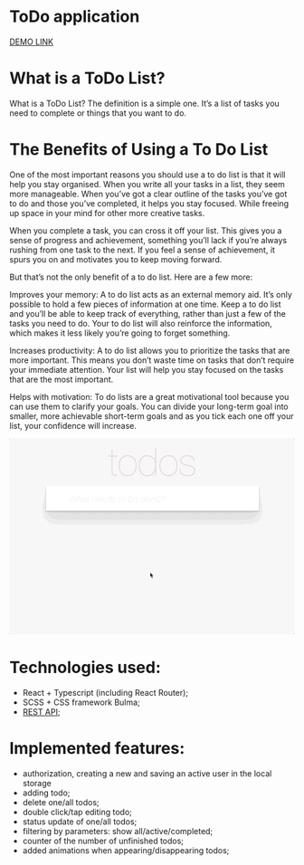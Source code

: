 # ToDo application

  [DEMO LINK](https://proph7000.github.io/Todo-app/)

# What is a ToDo List?
  What is a ToDo List? The definition is a simple one. It’s a list of tasks you need to complete or things that you want to do. 

# The Benefits of Using a To Do List
  One of the most important reasons you should use a to do list is that it will help you stay organised. When you write all your tasks in a list, they seem more manageable. When you’ve got a clear outline of the tasks you’ve got to do and those you’ve completed, it helps you stay focused. While freeing up space in your mind for other more creative tasks.

  When you complete a task, you can cross it off your list. This gives you a sense of progress and achievement, something you’ll lack if you’re always rushing from one task to the next. If you feel a sense of achievement, it spurs you on and motivates you to keep moving forward.

  But that’s not the only benefit of a to do list. Here are a few more:

  Improves your memory: A to do list acts as an external memory aid. It’s only possible to hold a few pieces of information at one time. Keep a to do list and you’ll be able to keep track of everything, rather than just a few of the tasks you need to do. Your to do list will also reinforce the information, which makes it less likely you’re going to forget something.

  Increases productivity: A to do list allows you to prioritize the tasks that are more important. This means you don’t waste time on tasks that don’t require your immediate attention. Your list will help you stay focused on the tasks that are the most important.

  Helps with motivation: To do lists are a great motivational tool because you can use them to clarify your goals. You can divide your long-term goal into smaller, more achievable short-term goals and as you tick each one off your list, your confidence will increase.

  ![An example of the application](./todoapp.gif)

# Technologies used: 
  - React + Typescript (including React Router);
  - SCSS + CSS framework Bulma;
  - [REST API](https://mate-academy.github.io/fe-students-api/);

# Implemented features:
  - authorization, creating a new and saving 
    an active user in the local storage
  - adding todo;
  - delete one/all todos;
  - double click/tap editing todo;
  - status update of one/all todos;
  - filtering by parameters: show all/active/completed;
  - counter of the number of unfinished todos;
  - added animations when appearing/disappearing todos;